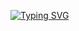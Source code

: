 [![Typing SVG](https://readme-typing-svg.herokuapp.com/?color=7600a9&size=35&center=true&vCenter=true&width=1000&lines=Site+Anjo+da+Guarda,;Para+Projeto+Integrador,;Faculdade+Nova+Roma)](https://git.io/typing-svg)
<br>
